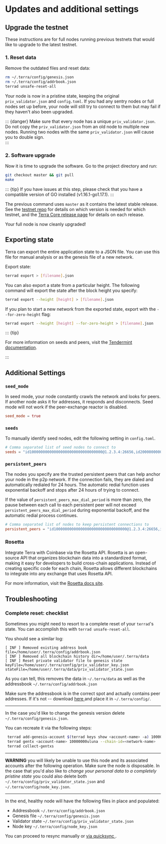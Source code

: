 # Updates and additional settings

## Upgrade the testnet

These instructions are for full nodes running previous testnets that would like to upgrade to the latest testnet.

### 1. Reset data

Remove the outdated files and reset data:

```bash
rm ~/.terra/config/genesis.json
rm ~/.terra/config/addrbook.json
terrad unsafe-reset-all
```

Your node is now in a pristine state, keeping the original `priv_validator.json` and `config.toml`. If you had any sentry nodes or full nodes set up before, your node will still try to connect to them but may fail if they haven't also been upgraded.

::: {danger}
Make sure that every node has a unique `priv_validator.json`. Do not copy the `priv_validator.json` from an old node to multiple new nodes. Running two nodes with the same `priv_validator.json` will cause you to double sign.  
:::

### 2. Software upgrade

Now it is time to upgrade the software. Go to the project directory and run:

```bash
git checkout master && git pull
make
```

::: {tip}
If you have issues at this step, please check that you have a compatible version of GO installed (v1.16.1-go1.17.1).
:::

The previous command uses `master` as it contains the latest stable release. See the [testnet repo](https://github.com/terra-money/testnet) for details on which version is needed for which testnet, and the [Terra Core release page](https://github.com/terra-money/core/releases) for details on each release.

Your full node is now cleanly upgraded!

## Exporting state

Terra can export the entire application state to a JSON file. You can use this file for manual analysis or as the genesis file of a new network.

Export state:

```bash
terrad export > [filename].json
```

You can also export a state from a particular height. The following command will export the state after the block height you specify:

```bash
terrad export --height [height] > [filename].json
```

If you plan to start a new network from the exported state, export with the `--for-zero-height` flag:

```bash
terrad export --height [height] --for-zero-height > [filename].json
```


::: {tip}

For more information on seeds and peers, visit the [Tendermint documentation](https://github.com/tendermint/tendermint/blob/master/docs/tendermint-core/using-tendermint.md#peers).

:::


## Additional Settings

### `seed_mode`

In seed mode, your node constantly crawls the network and looks for peers. If another node asks it for addresses, it responds and disconnects. Seed mode will not work if the peer-exchange reactor is disabled.

```toml
seed_mode = true
```

### `seeds`

To manually identify seed nodes, edit the following setting in `config.toml`.

```toml
# Comma separated list of seed nodes to connect to
seeds = "id100000000000000000000000000000000@1.2.3.4:26656,id200000000000000000000000000000000@2.3.4.5:4444"
```

### `persistent_peers`

The nodes you specify are the trusted persistent peers that can help anchor your node in the p2p network. If the connection fails, they are dialed and automatically redialed for 24 hours. The automatic redial function uses exponential backoff and stops after 24 hours of trying to connect.

If the value of `persistent_peers_max_dial_period` is more than zero, the pause between each call to each persistent peer will not exceed `persistent_peers_max_dial_period` during exponential backoff, and the automatic redial process continues.

```toml
# Comma separated list of nodes to keep persistent connections to
persistent_peers = "id100000000000000000000000000000000@1.2.3.4:26656,id200000000000000000000000000000000@2.3.4.5:26656"
```
### Rosetta

Integrate Terra with Coinbase via the Rosetta API. Rosetta is an open-source API that organizes blockchain data into a standardized format, making it easy for developers to build cross-chain applications. Instead of creating specific code for each chain, Rosetta allows different blockchains to integrate into any exchange that uses Rosetta API.

For more information, visit the [Rosetta docs site](https://www.rosetta-api.org/docs/welcome.html).



## Troubleshooting


### Complete reset: checklist


Sometimes you might need to resort to a complete reset of your `terrad`'s state. You can accomplish this with `terrad unsafe-reset-all`. 

You should see a similar log: 

```
[ INF ] Removed existing address book file=/home/user/.terra/config/addrbook.json
[ INF ] Removed all blockchain history dir=/home/user/.terra/data
[ INF ] Reset private validator file to genesis state keyFile=/home/user/.terra/config/priv_validator_key.json stateFile=/home/user/.terra/data/priv_validator_state.json
```

As you can tell, this removes the data in `~/.terra/data` as well as the addressbook `~/.terra/config/addrbook.json`

Make sure the addressbook is in the correct spot and actually contains peer addresses. If it's not -- download  [ here ](../run-a-full-terra-node/join-a-network.md#1-select-a-network) and place it in `~/.terra/config/`.


--------------

In the case you'd like to change the genesis version delete `~/.terra/config/genesis.json`.

You can recreate it via the following steps:
```bash
 terrad add-genesis-account $(terrad keys show <account-name> -a) 100000000uluna,1000usd
 terrad gentx <account-name> 10000000uluna --chain-id=<network-name> 
 terrad collect-gentxs
```
--------------

**WARNING** you will likely be unable to use this node and its associated accounts after the following operation. Make sure the node *is* disposable.
In the case that you'd also like to *change your personal data to a completely pristine state* you could also delete both `~/.terra/config/priv_validator_state.json` and `~/.terra/config/node_key.json`. 


--------------

In the end, healthy node will have the following files in place and populated:

- Addressbook `~/.terra/config/addrbook.json`
- Genesis file `~/.terra/config/genesis.json`
- Validator state  `~/.terra/config/priv_validator_state.json`
- Node key `~/.terra/config/node_key.json`

You can proceed to resync manually or [ via quicksync ](sync.md#quicksync). 